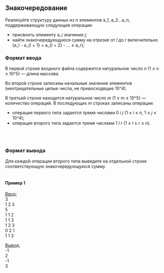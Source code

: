 ## Знакочередование

Реализуйте структуру данных из _n_ элементов a_1, a_2...a_n, поддерживающую следующие операции:
- присвоить элементу a_i значение _j_; 
- найти знакочередующуюся сумму на отрезке от _l_ до _r_ включительно (a_l - a_{l + 1} + a_{l + 2} - ... ± a_r);

### Формат ввода

В первой строке входного файла содержится натуральное число _n_ (1 ≤ _n_ ≤ 10^5) — длина массива.

Во второй строке записаны начальные значения элементов (неотрицательные целые числа, не превосходящие 10^4).

В третьей строке находится натуральное число _m_ (1 ≤ _m_ ≤ 10^5) — количество операций. В последующих _m_ строках записаны операции:
- операция первого типа задается тремя числами 0 _i_ _j_ (1 ≤ _i_ ≤ _n_, 1 ≤ _j_ ≤ 10^4);
- операция второго типа задается тремя числами 1 _l_ _r_ (1 ≤ _l_ ≤ _r_ ≤ _n_).

<br></br>
### Формат вывода

Для каждой операции второго типа выведите на отдельной строке соответствующую знакочередующуюся сумму.
<br></br>
#### Пример 1

<ins>Ввод:</ins><br>
3<br>
1 2 3<br>
5<br>
1 1 2<br>
1 1 3<br>
1 2 3<br>
0 2 1<br>
1 1 3<br>


<ins>Вывод:</ins><br>
-1<br>
2<br>
-1<br>
3<br>

